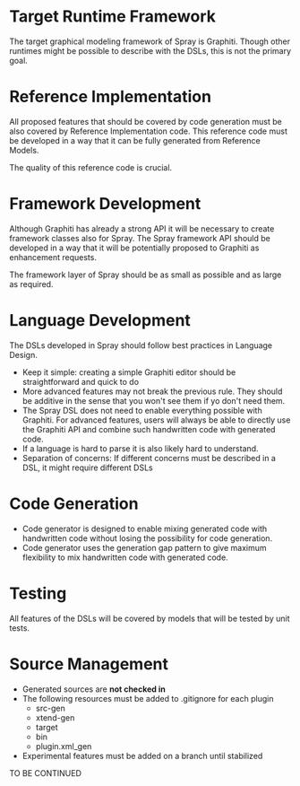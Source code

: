 # Target Runtime Framework #

The target graphical modeling framework of Spray is Graphiti. Though other runtimes might be possible to describe with the DSLs, this is not the primary goal.

# Reference Implementation #

All proposed features that should be covered by code generation must be also covered by Reference Implementation code. This reference code must be developed in a way that it can be fully generated from Reference Models.

The quality of this reference code is crucial.

# Framework Development #

Although Graphiti has already a strong API it will be necessary to create framework classes also for Spray. The Spray framework API should be developed in a way that it will be potentially proposed to Graphiti as enhancement requests.

The framework layer of Spray should be as small as possible and as large as required.

# Language Development #

The DSLs developed in Spray should follow best practices in Language Design.
  * Keep it simple: creating a simple Graphiti editor should be straightforward and quick to do
  * More advanced features may not break the previous rule.  They should be additive in the sense that you won't see them if yo don't need them.
  * The Spray DSL does not need to enable everything possible with Graphiti. For advanced features, users will always be able to directly use the Graphiti API and combine such handwritten code with generated code.
  * If a language is hard to parse it is also likely hard to understand.
  * Separation of concerns: If different concerns must be described in a DSL, it might require different DSLs

# Code Generation #

  * Code generator is designed to enable mixing generated code with handwritten code without losing the possibility for code generation.
  * Code generator uses the generation gap pattern to give maximum flexibility to mix handwritten code with generated code.

# Testing #

All features of the DSLs will be covered by models that will be tested by unit tests.

# Source Management #

  * Generated sources are **not checked in**
  * The following resources must be added to .gitignore for each plugin
    * src-gen
    * xtend-gen
    * target
    * bin
    * plugin.xml\_gen
  * Experimental features must be added on a branch until stabilized

TO BE CONTINUED